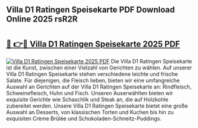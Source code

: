 ## Villa D1 Ratingen Speisekarte PDF Download Online 2025 rsR2R

# <h2><a href="http://gc5lfz.nevu.top/?p=Villa+D1+Ratingen+Speisekarte">🔗 👉🔴 Villa D1 Ratingen Speisekarte 2025 PDF</a></h2>

[![Villa D1 Ratingen Speisekarte 2025 PDF](https://i.imgur.com/dBaPXMq.png)](http://gc5lfz.nevu.top/?p=Villa+D1+Ratingen+Speisekarte)
Die Villa D1 Ratingen Speisekarte ist die Kunst, zwischen einer Vielzahl von Gerichten zu wählen. Auf unserer Villa D1 Ratingen Speisekarte stehen verschiedene leichte und frische Salate. Für diejenigen, die Fleisch lieben, bieten wir eine umfangreiche Auswahl an Gerichten auf der Villa D1 Ratingen Speisekarte an: Rindfleisch, Schweinefleisch, Huhn und Fisch. Unseren Auserwählten bieten wir exquisite Gerichte wie Schaschlik und Steak an, die auf Holzkohle zubereitet werden. Unsere Villa D1 Ratingen Speisekarte bietet eine große Auswahl an Desserts, von klassischen Torten und Kuchen bis hin zu exquisiten Crème Brûlée und Schokoladen-Schneitz-Puddings.
